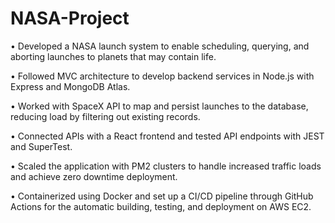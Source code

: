 # NASA-Project
• Developed a NASA launch system to enable scheduling, querying, and aborting launches to planets that may contain life.

• Followed MVC architecture to develop backend services in Node.js with Express and MongoDB Atlas.

• Worked with SpaceX API to map and persist launches to the database, reducing load by filtering out existing records.

• Connected APIs with a React frontend and tested API endpoints with JEST and SuperTest.

• Scaled the application with PM2 clusters to handle increased traffic loads and achieve zero downtime deployment.

• Containerized using Docker and set up a CI/CD pipeline through GitHub Actions for the automatic building, testing,
and deployment on AWS EC2.
